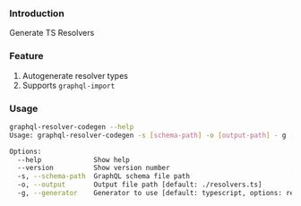 ### Introduction

Generate TS Resolvers

### Feature

1. Autogenerate resolver types
1. Supports `graphql-import`

### Usage

```bash
graphql-resolver-codegen --help
Usage: graphql-resolver-codegen -s [schema-path] -o [output-path] - g [generator]

Options:
  --help             Show help                                         [boolean]
  --version          Show version number                               [boolean]
  -s, --schema-path  GraphQL schema file path                         [required]
  -o, --output       Output file path [default: ./resolvers.ts]
  -g, --generator    Generator to use [default: typescript, options: reason]
```
